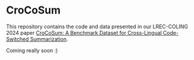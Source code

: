 # CroCoSum

This repository contains the code and data presented in our LREC-COLING 2024 paper [CroCoSum: A Benchmark Dataset for Cross-Lingual Code-Switched Summarization](https://arxiv.org/abs/2303.04092). 

Coming really soon :) 
